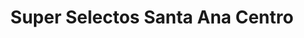 ---
title: "Super Selectos Santa Ana Centro"
url: /santa-ana/super-selectos-santa-ana-centro/
shop: Supermarkt
---